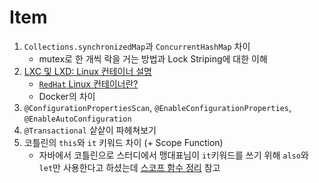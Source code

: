 # Item

1. `Collections.synchronizedMap`과 `ConcurrentHashMap` 차이
   - mutex로 한 개씩 락을 거는 방법과 Lock Striping에 대한 이해
2. [LXC 및 LXD: Linux 컨테이너 설명](https://www.sumologickorea.com/blog/lxc-lxd-linux-containers/)
   - [`RedHat` Linux 컨테이너란?](https://www.redhat.com/ko/topics/containers/whats-a-linux-container)
   - Docker의 차이
3. `@ConfigurationPropertiesScan`, `@EnableConfigurationProperties`, `@EnableAutoConfiguration`
4. `@Transactional` 샅샅이 파헤쳐보기
5. 코틀린의 `this`와 `it` 키워드 차이 (+ Scope Function)
   - 자바에서 코틀린으로 스터디에서 맹대표님이 `it`키워드를 쓰기 위해 `also`와 `let`만 사용한다고 하셨는데 [스코프 함수 정리](https://haero.tistory.com/21) 참고